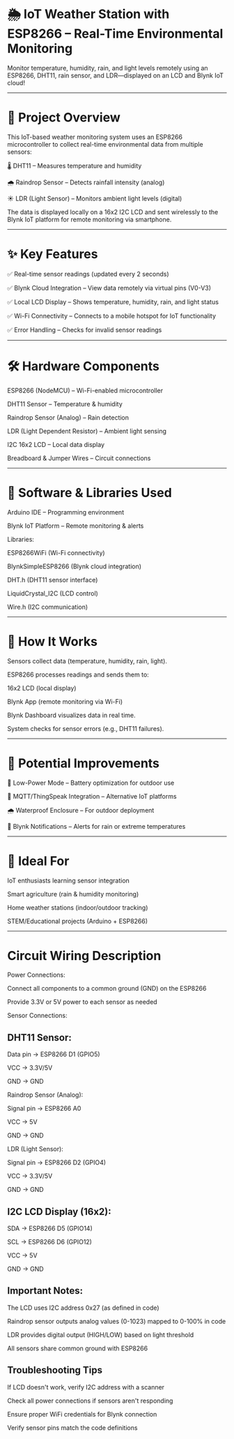 # 🌦️ IoT Weather Station with ESP8266 – Real-Time Environmental Monitoring
Monitor temperature, humidity, rain, and light levels remotely using an ESP8266, DHT11, rain sensor, and LDR—displayed on an LCD and Blynk IoT cloud!

_____________________________________________________________________________________________________________________________________________________________

# 📌 Project Overview
This IoT-based weather monitoring system uses an ESP8266 microcontroller to collect real-time environmental data from multiple sensors:

🌡️ DHT11 – Measures temperature and humidity

🌧️ Raindrop Sensor – Detects rainfall intensity (analog)

☀️ LDR (Light Sensor) – Monitors ambient light levels (digital)

The data is displayed locally on a 16x2 I2C LCD and sent wirelessly to the Blynk IoT platform for remote monitoring via smartphone.

_______________________________________________________________________________________________________________________________________________________________

# ✨ Key Features
✅ Real-time sensor readings (updated every 2 seconds)

✅ Blynk Cloud Integration – View data remotely via virtual pins (V0-V3)

✅ Local LCD Display – Shows temperature, humidity, rain, and light status

✅ Wi-Fi Connectivity – Connects to a mobile hotspot for IoT functionality

✅ Error Handling – Checks for invalid sensor readings

_______________________________________________________________________________________________________________________________________________________________

# 🛠️ Hardware Components
ESP8266 (NodeMCU) – Wi-Fi-enabled microcontroller

DHT11 Sensor – Temperature & humidity

Raindrop Sensor (Analog) – Rain detection

LDR (Light Dependent Resistor) – Ambient light sensing

I2C 16x2 LCD – Local data display

Breadboard & Jumper Wires – Circuit connections

_______________________________________________________________________________________________________________________________________________________________


# 📡 Software & Libraries Used
Arduino IDE – Programming environment

Blynk IoT Platform – Remote monitoring & alerts

Libraries:

ESP8266WiFi (Wi-Fi connectivity)

BlynkSimpleESP8266 (Blynk cloud integration)

DHT.h (DHT11 sensor interface)

LiquidCrystal_I2C (LCD control)

Wire.h (I2C communication)

_______________________________________________________________________________________________________________________________________________________________

# 🔧 How It Works
Sensors collect data (temperature, humidity, rain, light).

ESP8266 processes readings and sends them to:

16x2 LCD (local display)

Blynk App (remote monitoring via Wi-Fi)

Blynk Dashboard visualizes data in real time.

System checks for sensor errors (e.g., DHT11 failures).

_______________________________________________________________________________________________________________________________________________________________

# 🚀 Potential Improvements
🔋 Low-Power Mode – Battery optimization for outdoor use

📶 MQTT/ThingSpeak Integration – Alternative IoT platforms

🌧️ Waterproof Enclosure – For outdoor deployment

🔔 Blynk Notifications – Alerts for rain or extreme temperatures

_______________________________________________________________________________________________________________________________________________________________

# 🎯 Ideal For
IoT enthusiasts learning sensor integration

Smart agriculture (rain & humidity monitoring)

Home weather stations (indoor/outdoor tracking)

STEM/Educational projects (Arduino + ESP8266)

_______________________________________________________________________________________________________________________________________________________________

# Circuit Wiring Description
Power Connections:

Connect all components to a common ground (GND) on the ESP8266

Provide 3.3V or 5V power to each sensor as needed

Sensor Connections:

DHT11 Sensor:
-

Data pin → ESP8266 D1 (GPIO5)

VCC → 3.3V/5V

GND → GND

Raindrop Sensor (Analog):

Signal pin → ESP8266 A0

VCC → 5V

GND → GND

LDR (Light Sensor):

Signal pin → ESP8266 D2 (GPIO4)

VCC → 3.3V/5V

GND → GND

I2C LCD Display (16x2):
-

SDA → ESP8266 D5 (GPIO14)

SCL → ESP8266 D6 (GPIO12)

VCC → 5V

GND → GND

Important Notes:
-

The LCD uses I2C address 0x27 (as defined in code)

Raindrop sensor outputs analog values (0-1023) mapped to 0-100% in code

LDR provides digital output (HIGH/LOW) based on light threshold

All sensors share common ground with ESP8266

Troubleshooting Tips
-

If LCD doesn't work, verify I2C address with a scanner

Check all power connections if sensors aren't responding

Ensure proper WiFi credentials for Blynk connection

Verify sensor pins match the code definitions

